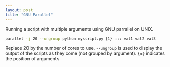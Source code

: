 ```yaml
---
layout: post 
title: "GNU Parallel"
---
```


Running a script with multiple arguments using GNU parrallel on UNIX.

```bash
parallel -j 20 --ungroup python myscript.py {1} ::: val1 val2 val3
```

Replace 20 by the number of cores to use. `--ungroup` is used to display the output of the 
scripts as they come (not grouped by argument). `{n}` indicates the position of arguments
